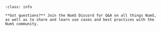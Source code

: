 ```{admonition} Join the NumS Discord!
:class: info

**Got questions?** Join the NumS Discord for Q&A on all things NumS, as well as to share and learn use cases and best practices with the NumS community.
```
